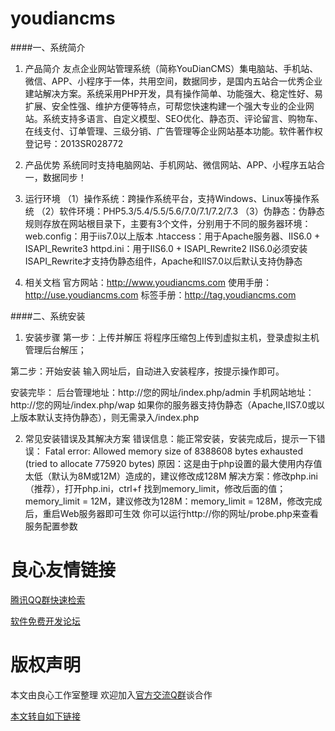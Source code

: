 # youdiancms

####一、系统简介
1. 产品简介
友点企业网站管理系统（简称YouDianCMS）集电脑站、手机站、微信、APP、小程序于一体，共用空间，数据同步，是国内五站合一优秀企业建站解决方案。系统采用PHP开发，具有操作简单、功能强大、稳定性好、易扩展、安全性强、维护方便等特点，可帮您快速构建一个强大专业的企业网站。系统支持多语言、自定义模型、SEO优化、静态页、评论留言、购物车、在线支付、订单管理、三级分销、广告管理等企业网站基本功能。软件著作权登记号：2013SR028772

2. 产品优势
系统同时支持电脑网站、手机网站、微信网站、APP、小程序五站合一，数据同步！

3. 运行环境
（1）操作系统：跨操作系统平台，支持Windows、Linux等操作系统 
（2）软件环境：PHP5.3/5.4/5.5/5.6/7.0/7.1/7.2/7.3
（3）伪静态：伪静态规则存放在网站根目录下，主要有3个文件，分别用于不同的服务器环境：
web.config：用于iis7.0以上版本
.htaccess：用于Apache服务器、IIS6.0 + ISAPI_Rewrite3
httpd.ini：用于IIS6.0 + ISAPI_Rewrite2
IIS6.0必须安装ISAPI_Rewrite才支持伪静态组件，Apache和IIS7.0以后默认支持伪静态

4. 相关文档
官方网站：http://www.youdiancms.com
使用手册：http://use.youdiancms.com
标签手册：http://tag.youdiancms.com

####二、系统安装
1. 安装步骤
第一步：上传并解压
将程序压缩包上传到虚拟主机，登录虚拟主机管理后台解压；

第二步：开始安装
输入网址后，自动进入安装程序，按提示操作即可。

安装完毕：
后台管理地址：http://您的网址/index.php/admin
手机网站地址：http://您的网址/index.php/wap
如果你的服务器支持伪静态（Apache,IIS7.0或以上版本默认支持伪静态），则无需录入/index.php

2. 常见安装错误及其解决方案
错误信息：能正常安装，安装完成后，提示一下错误：
Fatal error: Allowed memory size of 8388608 bytes exhausted (tried to allocate 775920 bytes)
原因：这是由于php设置的最大使用内存值太低（默认为8M或12M）造成的，建议修改成128M
解决方案：修改php.ini（推荐），打开php.ini，ctrl+f 找到memory_limit，修改后面的值；memory_limit = 12M，建议修改为128M：memory_limit = 128M，修改完成后，重启Web服务器即可生效
你可以运行http://你的网址/probe.php来查看服务配置参数




 # 良心友情链接

[腾讯QQ群快速检索](http://u.720life.cn/s/8cf73f7c)

[软件免费开发论坛](http://u.720life.cn/s/bbb01dc0)

# 版权声明 

本文由良心工作室整理 欢迎加入[官方交流Q群](https://u.720life.cn/s/f2316816)谈合作

[本文转自如下链接](http://u.720life.cn/g/2e71d0f0a5c601172267ba20d3a43c6ecebec23da90df2953058596ffa2a71eb4acb50dd0af819facf51ffd032621be6141ca13015cf800b2ee7f9a982824a23)